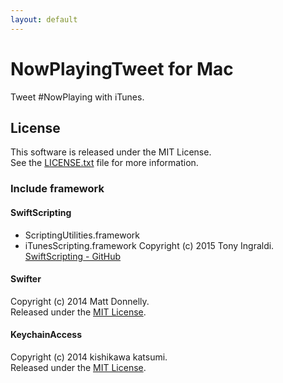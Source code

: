 ```yaml
---
layout: default
---
```

# NowPlayingTweet for Mac
Tweet #NowPlaying with iTunes.

## License
This software is released under the MIT License.  
See the [LICENSE.txt][License] file for more information.

### Include framework
#### SwiftScripting
- ScriptingUtilities.framework
- iTunesScripting.framework
Copyright (c) 2015 Tony Ingraldi.  
[SwiftScripting - GitHub](https://github.com/tingraldi/SwiftScripting)

#### Swifter
Copyright (c) 2014 Matt Donnelly.  
Released under the [MIT License][Swifter-License].

#### KeychainAccess
Copyright (c) 2014 kishikawa katsumi.  
Released under the [MIT License][KeychainAccess-License].

[License]: https://github.com/kPherox/NowPlayingTweet/blob/master/LICENSE.txt
[Swifter-License]: https://github.com/kPherox/Swifter/blob/master/LICENSE
[KeychainAccess-License]: https://github.com/kishikawakatsumi/KeychainAccess/blog/master/LICENSE

